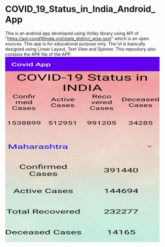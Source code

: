 # COVID_19_Status_in_India_Android_App
This is an android app developed using Volley library using API of "https://api.covid19india.org/state_district_wise.json" which is an open sources.
This app is for educational purpose only.
The UI is basically designed using Linear Layout, Text View and Spinner.
This repository also contains the APK file of the APP.
<img src="https://github.com/vivekdeat/COVID_19_Status_in_India_Android_App/blob/master/UI%201.jpg" alt="UI 1" width="500" height="600">
